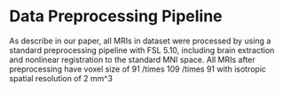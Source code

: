 # Data Preprocessing Pipeline

As describe in our paper, all MRIs in dataset were processed by using a standard preprocessing pipeline with FSL 5.10, including brain extraction and nonlinear registration to the standard MNI space. All MRIs after preprocessing have voxel size of 91 /times 109 /times 91 with isotropic spatial resolution of 2 mm^3


